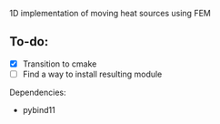 1D implementation of moving heat sources using FEM

To-do:
------
- [x] Transition to cmake
- [ ] Find a way to install resulting module

Dependencies:

- pybind11
